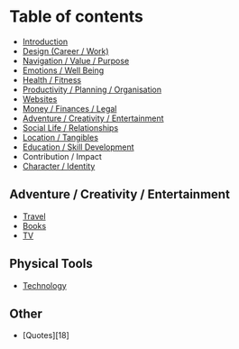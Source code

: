 # Table of contents

* [Introduction](README.md)
* [Design \(Career / Work\)](design-career-work.md)
* [Navigation / Value / Purpose](navigation-value-purpose.md)
* [Emotions / Well Being](emotions-well-being.md)
* [Health / Fitness](health-fitness.md)
* [Productivity / Planning / Organisation](productivity-planning-organisation.md)
* [Websites](websites.md)
* [Money / Finances / Legal](money-finances-legal.md)
* [Adventure / Creativity / Entertainment](adventure-creativity-entertainment.md)
* [Social Life / Relationships](social-life-relationships.md)
* [Location / Tangibles](location-tangibles.md)
* [Education / Skill Development](education-skill-development.md)
* Contribution / Impact
* [Character / Identity](character-identity.md)

## Adventure / Creativity / Entertainment

* [Travel](adventure-creativity-entertainment-1/travel.md)
* [Books](adventure-creativity-entertainment-1/books.md)
* [TV](adventure-creativity-entertainment-1/tv.md)

## Physical Tools

* [Technology](physical-tools/technology.md)

## Other

* \[Quotes\]\[18\]

